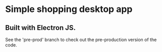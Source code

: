 # Simple shopping desktop app

## Built with Electron JS.

See the 'pre-prod' branch to check out the pre-production version of the code.
